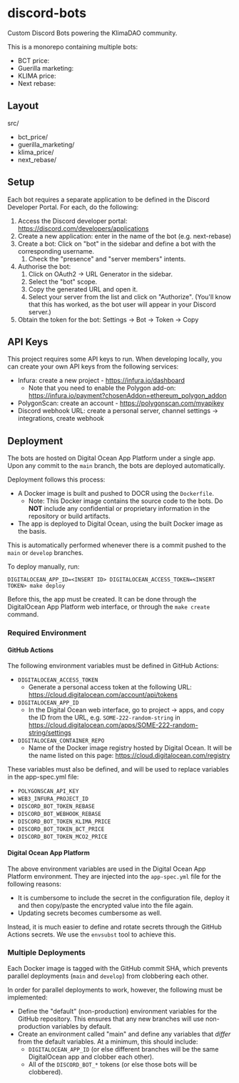 # discord-bots

Custom Discord Bots powering the KlimaDAO community.

This is a monorepo containing multiple bots:

- BCT price:
- Guerilla marketing:
- KLIMA price:
- Next rebase:

## Layout

src/

- bct_price/
- guerilla_marketing/
- klima_price/
- next_rebase/

## Setup

Each bot requires a separate application to be defined in the Discord Developer Portal. For each, do the following:

1. Access the Discord developer portal: <https://discord.com/developers/applications>
1. Create a new application: enter in the name of the bot (e.g. next-rebase)
1. Create a bot: Click on "bot" in the sidebar and define a bot with the corresponding username.
   1. Check the "presence" and "server members" intents.
1. Authorise the bot:
   1. Click on OAuth2 -> URL Generator in the sidebar.
   1. Select the "bot" scope.
   1. Copy the generated URL and open it.
   1. Select your server from the list and click on "Authorize". (You'll know that this has worked, as the bot user will appear in your Discord server.)
1. Obtain the token for the bot: Settings -> Bot -> Token -> Copy

## API Keys

This project requires some API keys to run. When developing locally, you can create your own API keys from the following services:

- Infura: create a new project - <https://infura.io/dashboard>
  - Note that you need to enable the Polygon add-on: <https://infura.io/payment?chosenAddon=ethereum_polygon_addon>
- PolygonScan: create an account - <https://polygonscan.com/myapikey>
- Discord webhook URL: create a personal server, channel settings -> integrations, create webhook

## Deployment

The bots are hosted on Digital Ocean App Platform under a single app. Upon any commit to the `main` branch, the bots are deployed automatically.

Deployment follows this process:

- A Docker image is built and pushed to DOCR using the `Dockerfile`.
  - Note: This Docker image contains the source code to the bots. Do **NOT** include any confidential or proprietary information in the repository or build artifacts.
- The app is deployed to Digital Ocean, using the built Docker image as the basis.

This is automatically performed whenever there is a commit pushed to the `main` or `develop` branches.

To deploy manually, run:

`DIGITALOCEAN_APP_ID=<INSERT ID> DIGITALOCEAN_ACCESS_TOKEN=<INSERT TOKEN> make deploy`

Before this, the app must be created. It can be done through the DigitalOcean App Platform web interface, or through the `make create` command.

### Required Environment

#### GitHub Actions

The following environment variables must be defined in GitHub Actions:

- `DIGITALOCEAN_ACCESS_TOKEN`
  - Generate a personal access token at the following URL: <https://cloud.digitalocean.com/account/api/tokens>
- `DIGITALOCEAN_APP_ID`
  - In the Digital Ocean web interface, go to project -> apps, and copy the ID from the URL, e.g. `SOME-222-random-string` in <https://cloud.digitalocean.com/apps/SOME-222-random-string/settings>
- `DIGITALOCEAN_CONTAINER_REPO`
  - Name of the Docker image registry hosted by Digital Ocean. It will be the name listed on this page: <https://cloud.digitalocean.com/registry>

These variables must also be defined, and will be used to replace variables in the app-spec.yml file:

- `POLYGONSCAN_API_KEY`
- `WEB3_INFURA_PROJECT_ID`
- `DISCORD_BOT_TOKEN_REBASE`
- `DISCORD_BOT_WEBHOOK_REBASE`
- `DISCORD_BOT_TOKEN_KLIMA_PRICE`
- `DISCORD_BOT_TOKEN_BCT_PRICE`
- `DISCORD_BOT_TOKEN_MCO2_PRICE`

#### Digital Ocean App Platform

The above environment variables are used in the Digital Ocean App Platform environment. They are injected into the `app-spec.yml` file for the following reasons:

- It is cumbersome to include the secret in the configuration file, deploy it and then copy/paste the encrypted value into the file again.
- Updating secrets becomes cumbersome as well.

Instead, it is much easier to define and rotate secrets through the GitHub Actions secrets. We use the `envsubst` tool to achieve this.

### Multiple Deployments

Each Docker image is tagged with the GitHub commit SHA, which prevents parallel deployments (`main` and `develop`) from clobbering each other.

In order for parallel deployments to work, however, the following must be implemented:

- Define the "default" (non-production) environment variables for the GitHub repository. This ensures that any new branches will use non-production variables by default.
- Create an environment called "main" and define any variables that _differ_ from the default variables. At a minimum, this should include:
  - `DIGITALOCEAN_APP_ID` (or else different branches will be the same DigitalOcean app and clobber each other).
  - All of the `DISCORD_BOT_*` tokens (or else those bots will be clobbered).
